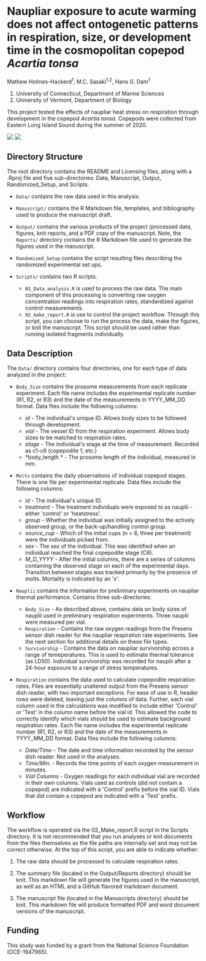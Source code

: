 # Naupliar exposure to acute warming does not affect ontogenetic patterns in respiration, size, or development time in the cosmopolitan copepod *Acartia tonsa* 

Mathew Holmes-Hackerd<sup>1</sup>, M.C. Sasaki<sup>1,2</sup>, Hans G. Dam<sup>1</sup> 

1. University of Connecticut, Department of Marine Sciences  
2. University of Vermont, Department of Biology  

This project tested the effects of naupliar heat stress on respiration through development in the copepod *Acartia tonsa*. Copepods were collected from Eastern Long Island Sound during the summer of 2020. 

<a href="https://doi.org/10.1371/journal.pone.0282380"><img src="https://img.shields.io/badge/Publication%20Here-Here?style=for-the-badge&labelColor=grey&color=577D58"/></a>    <a href="https://doi.org/10.5281/zenodo.7434983"><img src="https://img.shields.io/badge/Dataset%20Here-Here?style=for-the-badge&labelColor=grey&color=EAB221"/></a>

## Directory Structure 
The root directory contains the README and Licensing files, along with a .Rproj file and five sub-directories: Data, Manuscript, Output, Randomized_Setup, and Scripts.  

-   `Data/` contains the raw data used in this analysis.  

-   `Manuscript/` contains the R Markdown file, templates, and bibliography used to produce the manuscript draft. 

-   `Output/` contains the various products of the project (processed data, figures, knit reports, and a PDF copy of the manuscript. Note, the `Reports/` directory contains the R Markdown file used to generate the figures used in the manuscript.  

-   `Randomized_Setup` contains the script resulting files describing the randomized experimental set ups.  

-   `Scripts/` contains two R scripts. 
    -   `01_Data_analysis.R` is used to process the raw data. The main component of this processing is converting raw oxygen concentration readings into respiration rates, standardized against control measurements.  
    -   `02_make_report.R` is use to control the project workflow. Through this script, you can choose to run the process the data, make the figures, or knit the manuscript. This script should be used rather than running isolated fragments individually. 


## Data Description 

The `Data/` directory contains four directories, one for each type of data analyzed in the project:  

-   `Body_Size` contains the prosome measurements from each replicate experiment. Each file name includes the experimental replicate number (R1, R2, or R3) and the date of the measurements in YYYY_MM_DD format. Data files include the following columns:  
    -   *id* - The individual's unique ID. Allows body sizes to be followed through development.
    -   *vial* - The vessel ID from the respiration experiment. Allows body sizes to be matched to respiration rates.
    -   *stage*	- The individual's stage at the time of measurement. Recorded as c1-c6 (copepodite 1, etc.)
    -   *body_length * - The prosome length of the individual, measured in mm.  

-   `Molts` contains the daily observations of individual copepod stages. There is one file per experimental replicate. Data files include the following columns:   
    -   *id* - The individual's unique ID. 	  
    -   *treatment*	- The treatment individuals were exposed to as nauplii - either 'control' or 'heatstress'.    
    -   *group* - Whether the individual was initially assigned to the actively observed group, or the back-up/handling control group.   
    -   *source_cup* - Which of the initial cups (n = 6, three per treatment) were the individuals picked from.   
    -   *sex* - The sex of the individual. This was identified when an individual reached the final copepodite stage (C6).   
    -   *M_D_YYYY* - After the initial columns, there are a series of columns containing the observed stage on each of the experimental days. Transition between stages was tracked primarily by the presence of molts. Mortality is indicated by an 'x'.    

-   `Nauplii` contains the information for preliminary experiments on naupliar thermal performance. Contains three sub-directories:  
    -   `Body_Size` - As described above, contains data on body sizes of nauplii used in preliminary respiration experiments. Three nauplii were measured per vial.
    -   `Respiration` - Contains the raw oxygen readings from the Presens sensor dish reader for the naupliar respiration rate experiments. See the next section for additional details on these file types. 
    -   `Survivorship` - Contains the data on naupliar survivorship across a range of temeperatures. This is used to estimate thermal tolerance (as LD50). Individual survivorship was recorded for nauplii after a 24-hour exposure to a range of stress temperatures. 
    
-   `Respiration` contains the data used to calculate copepodite respiration rates. Files are essentially unaltered output from the Presens sensor dish reader, with two important exceptions. For ease of use in R, header rows were deleted, leaving just the columns of data. Further, each vial column used in the calculations was modified to include either 'Control' or 'Test' in the column name before the vial id. This allowed the code to correctly identify which vials should be used to estimate background respiration rates. Each file name includes the experimental replicate number (R1, R2, or R3) and the date of the measurements in YYYY_MM_DD format. Data files include the following columns:   
    -   *Date/Time* - The date and time information recorded by the sensor dish reader. Not used in the analyses. 	  
    -   *Time/Min.*	- Records the time points of each oxygen measurement in minutes.      
    -   *Vial Columns* - Oxygen readings for each individual vial are recorded in their own columns. Vials used as controls (did not contain a copepod) are indicated with a 'Control' prefix before the vial ID. Vials that did contain a copepod are indicated with a 'Test' prefix.     

  
## Workflow

The workflow is operated via the 02_Make_report.R script in the Scripts directory. It is not recommended that you run analyses or knit documents from the files themselves as the file paths are internally set and may not be correct otherwise. At the top of this script, you are able to indicate whether:

1. The raw data should be processed to calculate respiration rates.  

2. The summary file (located in the Output/Reports directory) should be knit. This markdown file will generate the figures used in the manuscript, as well as an HTML and a GitHub flavored markdown document.

3. The manuscript file (located in the Manuscripts directory) should be knit. This markdown file will produce formatted PDF and word document versions of the manuscript. 


## Funding

This study was funded by a grant from the National Science Foundation (OCE-1947965).  
